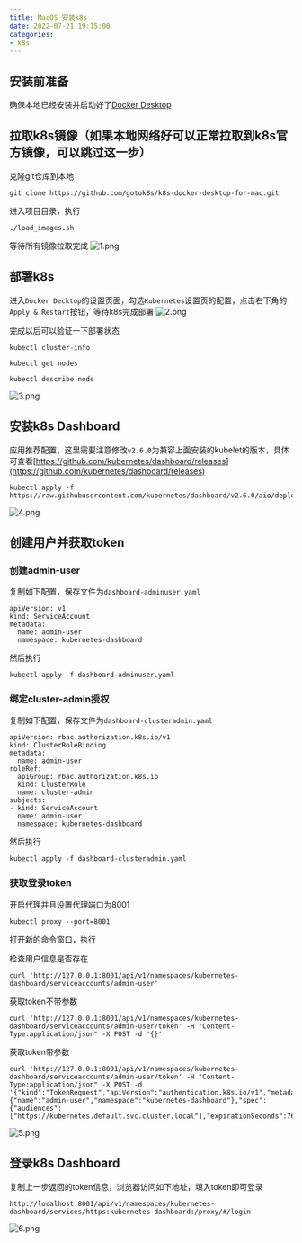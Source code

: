 ```yaml
---
title: MacOS 安装k8s
date: 2022-07-21 19:15:00
categories: 
- k8s
---
```


## 安装前准备

确保本地已经安装并启动好了[Docker Desktop](https://www.docker.com/products/docker-desktop/)

## 拉取k8s镜像（如果本地网络好可以正常拉取到k8s官方镜像，可以跳过这一步）

克隆git仓库到本地
```
git clone https://github.com/gotok8s/k8s-docker-desktop-for-mac.git
```

进入项目目录，执行
```
./load_images.sh
```

等待所有镜像拉取完成
![1.png](https://imgs.doodl6.com/k8s/macos-install-k8s/1.webp)

## 部署k8s

进入`Docker Decktop`的设置页面，勾选`Kubernetes`设置页的配置，点击右下角的`Apply & Restart`按钮，等待k8s完成部署
![2.png](https://imgs.doodl6.com/k8s/macos-install-k8s/2.webp)

完成以后可以验证一下部署状态
```
kubectl cluster-info

kubectl get nodes

kubectl describe node
```

<!--more-->

![3.png](https://imgs.doodl6.com/k8s/macos-install-k8s/3.webp)

## 安装k8s Dashboard

应用推荐配置，这里需要注意修改`v2.6.0`为兼容上面安装的kubelet的版本，具体可查看[https://github.com/kubernetes/dashboard/releases](https://github.com/kubernetes/dashboard/releases)
```
kubectl apply -f https://raw.githubusercontent.com/kubernetes/dashboard/v2.6.0/aio/deploy/recommended.yaml
```

![4.png](https://imgs.doodl6.com/k8s/macos-install-k8s/4.webp)

## 创建用户并获取token

### 创建admin-user

复制如下配置，保存文件为`dashboard-adminuser.yaml`

```
apiVersion: v1
kind: ServiceAccount
metadata:
  name: admin-user
  namespace: kubernetes-dashboard
```
然后执行
```
kubectl apply -f dashboard-adminuser.yaml
```

### 绑定cluster-admin授权

复制如下配置，保存文件为`dashboard-clusteradmin.yaml`

```
apiVersion: rbac.authorization.k8s.io/v1
kind: ClusterRoleBinding
metadata:
  name: admin-user
roleRef:
  apiGroup: rbac.authorization.k8s.io
  kind: ClusterRole
  name: cluster-admin
subjects:
- kind: ServiceAccount
  name: admin-user
  namespace: kubernetes-dashboard
```
然后执行
```
kubectl apply -f dashboard-clusteradmin.yaml
```

### 获取登录token

开启代理并且设置代理端口为8001

```
kubectl proxy --port=8001
```

打开新的命令窗口，执行

检查用户信息是否存在
```
curl 'http://127.0.0.1:8001/api/v1/namespaces/kubernetes-dashboard/serviceaccounts/admin-user'
```

获取token不带参数
```
curl 'http://127.0.0.1:8001/api/v1/namespaces/kubernetes-dashboard/serviceaccounts/admin-user/token' -H "Content-Type:application/json" -X POST -d '{}'
```

获取token带参数
```
curl 'http://127.0.0.1:8001/api/v1/namespaces/kubernetes-dashboard/serviceaccounts/admin-user/token' -H "Content-Type:application/json" -X POST -d '{"kind":"TokenRequest","apiVersion":"authentication.k8s.io/v1","metadata":{"name":"admin-user","namespace":"kubernetes-dashboard"},"spec":{"audiences":["https://kubernetes.default.svc.cluster.local"],"expirationSeconds":7600}}'
```
![5.png](https://imgs.doodl6.com/k8s/macos-install-k8s/5.webp)

## 登录k8s Dashboard

复制上一步返回的token信息，浏览器访问如下地址，填入token即可登录
```
http://localhost:8001/api/v1/namespaces/kubernetes-dashboard/services/https:kubernetes-dashboard:/proxy/#/login
```

![6.png](https://imgs.doodl6.com/k8s/macos-install-k8s/6.webp)